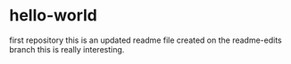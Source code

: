 # hello-world
first repository
this is an updated readme file created on the readme-edits branch
this is really interesting.
